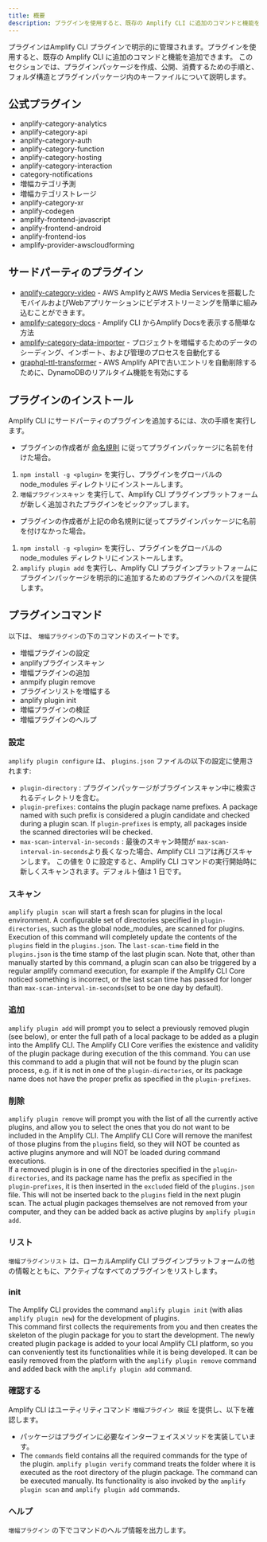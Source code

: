 ```yaml
---
title: 概要
description: プラグインを使用すると、既存の Amplify CLI に追加のコマンドと機能を追加できます。プラグインパッケージの作成、公開、使用方法について学びます。
---  
```


プラグインはAmplify CLI プラグインで明示的に管理されます。プラグインを使用すると、既存の Amplify CLI に追加のコマンドと機能を追加できます。 このセクションでは、プラグインパッケージを作成、公開、消費するための手順と、フォルダ構造とプラグインパッケージ内のキーファイルについて説明します。

## 公式プラグイン
- anplify-category-analytics
- anplify-category-api
- anplify-category-auth
- anplify-category-function
- anplify-category-hosting
- anplify-category-interaction
- category-notifications
- 増幅カテゴリ予測
- 増幅カテゴリストレージ
- anplify-category-xr
- anplify-codegen
- amplify-frontend-javascript
- anplify-frontend-android
- anplify-frontend-ios
- amplify-provider-awscloudforming

## サードパーティのプラグイン

* [anplify-category-video](https://www.npmjs.com/package/amplify-category-video) - AWS AmplifyとAWS Media Servicesを搭載したモバイルおよびWebアプリケーションにビデオストリーミングを簡単に組み込むことができます。
* [amplify-category-docs](https://www.npmjs.com/package/amplify-category-docs) - Amplify CLI からAmplify Docsを表示する簡単な方法
* [amplify-category-data-importer](https://www.npmjs.com/package/amplify-category-data-importer) - プロジェクトを増幅するためのデータのシーディング、インポート、および管理のプロセスを自動化する
* [graphql-ttl-transformer](https://github.com/flogy/graphql-ttl-transformer) - AWS Amplify APIで古いエントリを自動削除するために、DynamoDBのリアルタイム機能を有効にする

## プラグインのインストール

Amplify CLI にサードパーティのプラグインを追加するには、次の手順を実行します。
- プラグインの作成者が [命名規則](~/cli/plugins/architecture.md#plugin-types) に従ってプラグインパッケージに名前を付けた場合。
1. `npm install -g <plugin>` を実行し、プラグインをグローバルの node_modules ディレクトリにインストールします。<br/>
2. `増幅プラグインスキャン` を実行して、Amplify CLI プラグインプラットフォームが新しく追加されたプラグインをピックアップします。

- プラグインの作成者が上記の命名規則に従ってプラグインパッケージに名前を付けなかった場合。
1. `npm install -g <plugin>` を実行し、プラグインをグローバルの node_modules ディレクトリにインストールします。<br/>
2. `amplify plugin add` を実行し、Amplify CLI プラグインプラットフォームにプラグインパッケージを明示的に追加するためのプラグインへのパスを提供します。

## プラグインコマンド

以下は、 `増幅プラグイン`の下のコマンドのスイートです。

* 増幅プラグインの設定
* anplifyプラグインスキャン
* 増幅プラグインの追加
* anmpify plugin remove
* プラグインリストを増幅する
* anplify plugin init
* 増幅プラグインの検証
* 増幅プラグインのヘルプ

### 設定

`amplify plugin configure` は、 `plugins.json` ファイルの以下の設定に使用されます:

* `plugin-directory` : プラグインパッケージがプラグインスキャン中に検索されるディレクトリを含む。
* `plugin-prefixes`: contains the plugin package name prefixes. A package named with such prefix is considered a plugin candidate and checked during a plugin scan. If `plugin-prefixes` is empty, all packages inside the scanned directories will be checked.
* `max-scan-interval-in-seconds` : 最後のスキャン時間が `max-scan-interval-in-seconds`より長くなった場合、Amplify CLI コアは再びスキャンします。 この値を 0 に設定すると、Amplify CLI コマンドの実行開始時に新しくスキャンされます。デフォルト値は 1 日です。

### スキャン

`amplify plugin scan` will start a fresh scan for plugins in the local environment. A configurable set of directories specified in `plugin-directories`, such as the global node_modules, are scanned for plugins.<br/> Execution of this command will completely update the contents of the `plugins` field in the `plugins.json`. The `last-scan-time` field in the `plugins.json` is the time stamp of the last plugin scan. Note that, other than manually started by this command, a plugin scan can also be triggered by a regular amplify command execution, for example if the Amplify CLI Core noticed something is incorrect, or the last scan time has passed for longer than `max-scan-interval-in-seconds`(set to be one day by default).

### 追加

`amplify plugin add` will prompt you to select a previously removed plugin (see below), or enter the full path of a local package to be added as a plugin into the Amplify CLI. The Amplify CLI Core verifies the existence and validity of the plugin package during execution of the this command. You can use this command to add a plugin that will not be found by the plugin scan process, e.g. if it is not in one of the `plugin-directories`, or its package name does not have the proper prefix as specified in the `plugin-prefixes`.

### 削除

`amplify plugin remove` will prompt you with the list of all the currently active plugins, and allow you to select the ones that you do not want to be included in the Amplify CLI. The Amplify CLI Core will remove the manifest of those plugins from the `plugins` field, so they will NOT be counted as active plugins anymore and will NOT be loaded during command executions.<br/> If a removed plugin is in one of the directories specified in the `plugin-directories`, and its package name has the prefix as specified in the `plugin-prefixes`, it is then inserted in the `excluded` field of the `plugins.json` file. This will not be inserted back to the `plugins` field in the next plugin scan. The actual plugin packages themselves are not removed from your computer, and they can be added back as active plugins by `amplify plugin add`.

### リスト

`増幅プラグインリスト` は、ローカルAmplify CLI プラグインプラットフォームの他の情報とともに、アクティブなすべてのプラグインをリストします。

### init

The Amplify CLI provides the command `amplify plugin init` (with alias `amplify plugin new`) for the development of plugins.<br/> This command first collects the requirements from you and then creates the skeleton of the plugin package for you to start the development. The newly created plugin package is added to your local Amplify CLI platform, so you can conveniently test its functionalities while it is being developed. It can be easily removed from the platform with the `amplify plugin remove` command and added back with the `amplify plugin add` command.

### 確認する

Amplify CLI はユーティリティコマンド `増幅プラグイン 検証` を提供し、以下を確認します。

* パッケージはプラグインに必要なインターフェイスメソッドを実装しています。
* The `commands` field contains all the required commands for the type of the plugin. `amplify plugin verify` command treats the folder where it is executed as the root directory of the plugin package. The command can be executed manually. Its functionality is also invoked by the `amplify plugin scan` and `amplify plugin add` commands.

### ヘルプ

`増幅プラグイン` の下でコマンドのヘルプ情報を出力します。

